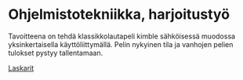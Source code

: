 # Ohjelmistotekniikka, harjoitustyö

Tavoitteena on tehdä klassikkolautapeli kimble sähköisessä muodossa yksinkertaisella käyttöliittymällä. Pelin nykyinen tila ja vanhojen pelien tulokset pystyy tallentamaan.

[Laskarit](https://github.com/nlinnanen/ot-harjoitustyo/tree/main/laskarit)
